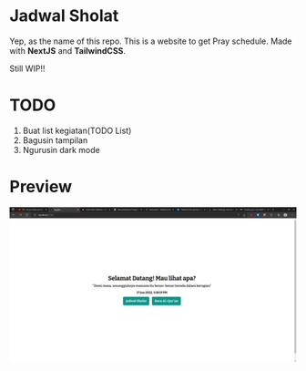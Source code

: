 # Jadwal Sholat

Yep, as the name of this repo. This is a website to get Pray schedule. Made with **NextJS** and **TailwindCSS**.

Still WIP!!

# TODO

1. Buat list kegiatan(TODO List)
2. Bagusin tampilan
3. Ngurusin dark mode

# Preview

![Preview](public/preview.png)
